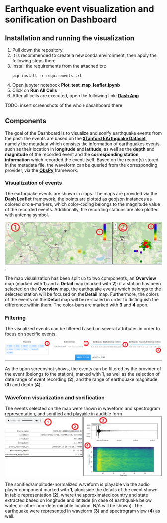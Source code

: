 <h1>Earthquake event visualization and sonification on Dashboard </h1>
<h2>Installation and running the visualization</h2>

1. Pull down the repository
2. It is recommended to create a new conda environment, then apply the following steps there 
3. Install the requirements from the attached txt:
    ```
    pip install -r requirements.txt
    ```
4. Open jupyter notebook **Plot_test_map_leaflet.ipynb**
5. Click on **Run All Cells**
6. After all cells are executed, open the following link: **[Dash App](http://127.0.0.1:8050/)**


TODO: insert screenshots of the whole dasahboard there
<h2>Components </h2>

The goal of the Dashboard is to visualize and sonify earthquake events from the past:
the events are based on the **[STanford EArthquake Dataset](https://github.com/smousavi05/STEAD#stanford-earthquake-dataset-steada-global-data-set-of-seismic-signals-for-ai)**, namely the metadata which consists the information of earthquakes events, such as their location in **longitude** and **latitude**, as well as the **depth** and **magnitude** of the recorded event and the **corresponding station information** which recorded the event itself.
Based on the record(s) stored in the metadata file, the waveform can be queried from the corresponding provider, via the **[ObsPy](https://github.com/obspy/obspy)** framework.
<h3> Visualization of events </h3>

The earthquake events are shown in maps. The maps are provided via the **[Dash Leaflet](https://github.com/thedirtyfew/dash-leaflet)** framework, the points are plotted as geojson instances as colored circle-markers, which color-coding belongs to the magnitude value of the recorded events. Additionally, the recording stations are also plotted with antenna symbol.

![Earthquake map](/screenshots/map_detail_00_edited.png "Overview and detail maps").

The map visualization has been split up to two components, an **Overview** map (marked with **1**) and a **Detail** map (marked with **2**): if a station has been selected on the **Overview** map, the earthquake events which belongs to the selected station will be focused on the **Detail** map. Furthermore, the colors of the events on the **Detail** map will be re-scaled in order to distinguish the difference within them. The color-bars are marked with **3** and **4** upon.



<h3> Filtering </h3>

The visualized events can be filtered based on several attributes in order to focus on specific events.

![Filter events](/screenshots/filtering_edited.png "Filtering earthquake events")

As the upon screenshot shows, the events can be filtered by the provider of the event (belongs to the station), marked with **1**, as well as the selection of date range of event recording (**2**), and the range of earthquake magnitude (**3**) and depth (**4**).

<h3> Waveform visualization and sonification </h3>

The events selected on the map were shown in waveform and spectrogram representation, and sonified and playable in audible form
![Show and sonify waveforms](/screenshots/audio_spectrogram_info_edited.png "Show and sonify waveforms")

The sonified/amplitude-normalized waveform is playable via the audio player component marked with **1**, alongside the details of the event shown in table representation (**2**), where the approximated country and state extracted based on longitude and latitude (in case of earthquake below water, or other non-determinable location, N/A will be shown).
The earthquake were represented in waveform (**3**) and spectrogram view (**4**) as well.



